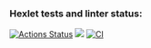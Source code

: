 ### Hexlet tests and linter status:
[![Actions Status](https://github.com/Dastorin/backend-project-lvl1/workflows/hexlet-check/badge.svg)](https://github.com/Dastorin/backend-project-lvl1/actions)
<a href="https://codeclimate.com/github/codeclimate/codeclimate/maintainability"><img src="https://api.codeclimate.com/v1/badges/a99a88d28ad37a79dbf6/maintainability" /></a>
[![CI](https://github.com/Dastorin/backend-project-lvl1/workflows/b-games/badge.svg)](https://github.com/Dastorin/backend-project-lvl1/actions)
